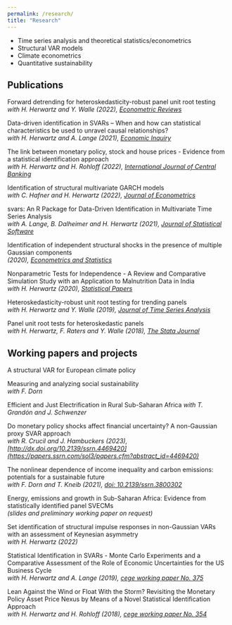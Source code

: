 ```yaml
---
permalink: /research/
title: "Research"
---
```


* Time series analysis and theoretical statistics/econometrics
* Structural VAR models  
* Climate econometrics  
* Quantitative sustainability

## Publications

Forward detrending for heteroskedasticity-robust panel unit root testing  
*with H. Herwartz and Y. Walle (2022), [Econometric Reviews](https://www.tandfonline.com/doi/full/10.1080/07474938.2022.2135495)*


Data-driven identification in SVARs – When and how can statistical characteristics be used to unravel causal relationships?  
*with H. Herwartz and A. Lange (2021), [Economic Inquiry](https://onlinelibrary.wiley.com/doi/10.1111/ecin.13035)*


The link between monetary policy, stock and house prices - Evidence from a statistical identification approach  
*with H. Herwartz and H. Rohloff (2022), [International Journal of Central Banking](https://www.ijcb.org/journal/ijcb22q5a3.htm)*


Identification of structural multivariate GARCH models  
*with C. Hafner and H. Herwartz (2022), [Journal of Econometrics](https://www.sciencedirect.com/science/article/pii/S0304407620302098)*


svars: An R Package for Data-Driven Identification in Multivariate Time Series Analysis  
*with A. Lange, B. Dalheimer and H. Herwartz (2021), [Journal of Statistical Software](https://www.jstatsoft.org/article/view/v097i05)*

Identification of independent structural shocks in the presence of multiple Gaussian components  
*(2020), [Econometrics and Statistics](https://www.sciencedirect.com/science/article/pii/S2452306218300923?via%3Dihub)*

Nonparametric Tests for Independence - A Review and Comparative Simulation Study with an Application to Malnutrition Data in India  
*with H. Herwartz (2020), [Statistical Papers](https://link.springer.com/article/10.1007/s00362-018-1026-9)*

Heteroskedasticity-robust unit root testing for trending panels  
*with H. Herwartz and Y. Walle (2019), [Journal of Time Series Analysis](https://onlinelibrary.wiley.com/doi/abs/10.1111/jtsa.12446)*

Panel unit root tests for heteroskedastic panels  
*with H. Herwartz, F. Raters and Y. Walle (2018), [The Stata Journal](https://www.stata-journal.com/article.html?article=st0519)*


## Working papers and projects

A structural VAR for European climate policy

Measuring and analyzing social sustainability  
*with F. Dorn*

Efficient and Just Electrification in Rural Sub-Saharan Africa
*with T. Grandón and J. Schwenzer*

Do monetary policy shocks affect financial uncertainty? A non-Gaussian proxy SVAR approach  
*with R. Crucil and J. Hambuckers (2023), [http://dx.doi.org/10.2139/ssrn.4469420](https://papers.ssrn.com/sol3/papers.cfm?abstract_id=4469420)*

The nonlinear dependence of income inequality and carbon emissions: potentials for a sustainable future  
*with F. Dorn and T. Kneib (2021), [doi: 10.2139/ssrn.3800302](https://papers.ssrn.com/sol3/papers.cfm?abstract_id=3800302)*

Energy, emissions and growth in Sub-Saharan Africa: Evidence from statistically identified panel SVECMs  
*(slides and preliminary working paper on request)*

Set identification of structural impulse responses in non-Gaussian VARs with an assessment of Keynesian asymmetry  
*with H. Herwartz (2022)*

Statistical Identification in SVARs - Monte Carlo Experiments and a Comparative Assessment of the Role of Economic Uncertainties for the US Business Cycle  
*with H. Herwartz and A. Lange (2019), [cege working paper No. 375](https://papers.ssrn.com/sol3/papers.cfm?abstract_id=3418405)*

Lean Against the Wind or Float With the Storm? Revisiting the Monetary Policy Asset Price Nexus by Means of a Novel Statistical Identification Approach  
*with H. Herwartz and H. Rohloff (2018), [cege working paper No. 354](http://wwwuser.gwdg.de/~cege/Diskussionspapiere/DP354.pdf)*


